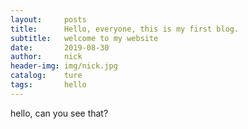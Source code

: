 ```yaml
---
layout:     posts
title:      Hello, everyone, this is my first blog.
subtitle:   welcome to my website
date:       2019-08-30
author:     nick
header-img: img/nick.jpg
catalog:    ture
tags:       hello
---
```






hello, can you see that? 
